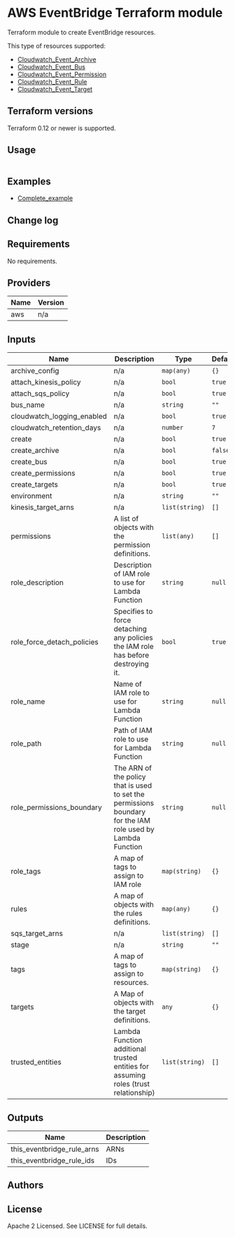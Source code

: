 # AWS EventBridge Terraform module

Terraform module to create EventBridge resources.

This type of resources supported:

* [Cloudwatch_Event_Archive](https://registry.terraform.io/providers/hashicorp/aws/latest/docs/resources/cloudwatch_event_archive)
* [Cloudwatch_Event_Bus](https://registry.terraform.io/providers/hashicorp/aws/latest/docs/resources/cloudwatch_event_bus)
* [Cloudwatch_Event_Permission](https://registry.terraform.io/providers/hashicorp/aws/latest/docs/resources/cloudwatch_event_permission)
* [Cloudwatch_Event_Rule](https://registry.terraform.io/providers/hashicorp/aws/latest/docs/resources/cloudwatch_event_rule)
* [Cloudwatch_Event_Target](https://registry.terraform.io/providers/hashicorp/aws/latest/docs/resources/cloudwatch_event_target)

## Terraform versions

Terraform 0.12 or newer is supported.

## Usage

```hcl
```

## Examples

* [Complete_example](https://github.com/)

## Change log

<!-- BEGINNING OF PRE-COMMIT-TERRAFORM DOCS HOOK -->
## Requirements

No requirements.

## Providers

| Name | Version |
|------|---------|
| aws | n/a |

## Inputs

| Name | Description | Type | Default | Required |
|------|-------------|------|---------|:--------:|
| archive\_config | n/a | `map(any)` | `{}` | no |
| attach\_kinesis\_policy | n/a | `bool` | `true` | no |
| attach\_sqs\_policy | n/a | `bool` | `true` | no |
| bus\_name | n/a | `string` | `""` | no |
| cloudwatch\_logging\_enabled | n/a | `bool` | `true` | no |
| cloudwatch\_retention\_days | n/a | `number` | `7` | no |
| create | n/a | `bool` | `true` | no |
| create\_archive | n/a | `bool` | `false` | no |
| create\_bus | n/a | `bool` | `true` | no |
| create\_permissions | n/a | `bool` | `true` | no |
| create\_targets | n/a | `bool` | `true` | no |
| environment | n/a | `string` | `""` | no |
| kinesis\_target\_arns | n/a | `list(string)` | `[]` | no |
| permissions | A list of objects with the permission definitions. | `list(any)` | `[]` | no |
| role\_description | Description of IAM role to use for Lambda Function | `string` | `null` | no |
| role\_force\_detach\_policies | Specifies to force detaching any policies the IAM role has before destroying it. | `bool` | `true` | no |
| role\_name | Name of IAM role to use for Lambda Function | `string` | `null` | no |
| role\_path | Path of IAM role to use for Lambda Function | `string` | `null` | no |
| role\_permissions\_boundary | The ARN of the policy that is used to set the permissions boundary for the IAM role used by Lambda Function | `string` | `null` | no |
| role\_tags | A map of tags to assign to IAM role | `map(string)` | `{}` | no |
| rules | A map of objects with the rules definitions. | `map(any)` | `{}` | no |
| sqs\_target\_arns | n/a | `list(string)` | `[]` | no |
| stage | n/a | `string` | `""` | no |
| tags | A map of tags to assign to resources. | `map(string)` | `{}` | no |
| targets | A Map of objects with the target definitions. | `any` | `{}` | no |
| trusted\_entities | Lambda Function additional trusted entities for assuming roles (trust relationship) | `list(string)` | `[]` | no |

## Outputs

| Name | Description |
|------|-------------|
| this\_eventbridge\_rule\_arns | ARNs |
| this\_eventbridge\_rule\_ids | IDs |

<!-- END OF PRE-COMMIT-TERRAFORM DOCS HOOK -->

## Authors

## License

Apache 2 Licensed. See LICENSE for full details.
